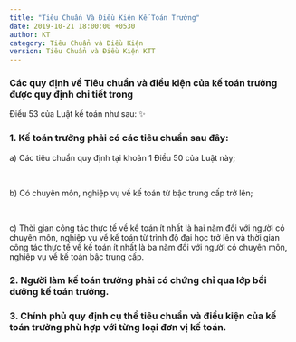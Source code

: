 ```yaml
---
title: "Tiêu Chuẩn Và Điều Kiện Kế Toán Trưởng"
date: 2019-10-21 18:00:00 +0530
author: KT
category: Tiêu Chuẩn và Điều Kiện
version: Tiêu Chuẩn và Điều Kiện KTT
---
```


### Các quy định về Tiêu chuẩn và điều kiện của kế toán trưởng được quy định chi tiết trong
Ðiều 53 của Luật kế toán như sau: :sparkles:

<div class="note">
  <h3> 1. Kế toán trưởng phải có các tiêu chuẩn sau đây:</h3>
  <p>a) Các tiêu chuẩn quy định tại khoản 1 Ðiều 50 của Luật này;</p><br>
  <p>b) Có chuyên môn, nghiệp vụ về kế toán từ bậc trung cấp trở lên;</p><br>
  <p>c) Thời gian công tác thực tế về kế toán ít nhất là hai năm đối với người có chuyên môn,
nghiệp vụ về kế toán từ trình độ đại học trở lên và thời gian công tác thực tế về kế toán
ít nhất là ba năm đối với người có chuyên môn, nghiệp vụ về kế toán bậc trung cấp.</p>
</div>

<div class="note">
  <h3>2. Người làm kế toán trưởng phải có chứng chỉ qua lớp bồi dưỡng kế toán trưởng.</h3>
</div>

<div class="note">
  <h3>3. Chính phủ quy định cụ thể tiêu chuẩn và điều kiện của kế toán trưởng phù hợp với
từng loại đơn vị kế toán.</h3>
</div>